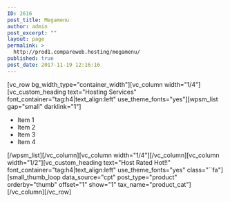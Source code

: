 ```yaml
---
ID: 2616
post_title: Megamenu
author: admin
post_excerpt: ""
layout: page
permalink: >
  http://prod1.compareweb.hosting/megamenu/
published: true
post_date: 2017-11-19 12:16:16
---
```

[vc_row bg_width_type="container_width"][vc_column width="1/4"][vc_custom_heading text="Hosting Services" font_container="tag:h4|text_align:left" use_theme_fonts="yes"][wpsm_list gap="small" darklink="1"]
<ul>
 	<li>Item 1</li>
 	<li>Item 2</li>
 	<li>Item 3</li>
 	<li>Item 4</li>
</ul>
[/wpsm_list][/vc_column][vc_column width="1/4"][/vc_column][vc_column width="1/2"][vc_custom_heading text="Host Rated Hot!!" font_container="tag:h4|text_align:left" use_theme_fonts="yes" class="``fa"][small_thumb_loop data_source="cpt" post_type="product" orderby="thumb" offset="1" show="1" tax_name="product_cat"][/vc_column][/vc_row]